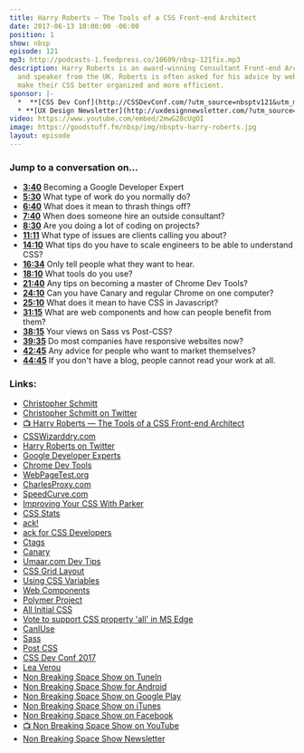 ```yaml
---
title: Harry Roberts — The Tools of a CSS Front-end Architect
date: 2017-06-13 10:00:00 -06:00
position: 1
show: nbsp
episode: 121
mp3: http://podcasts-1.feedpress.co/10609/nbsp-121fix.mp3
description: Harry Roberts is an award-winning Consultant Front-end Architect, writer,
  and speaker from the UK. Roberts is often asked for his advice by web teams to help
  make their CSS better organized and more efficient.
sponsor: |-
  *  **[CSS Dev Conf](http://CSSDevConf.com/?utm_source=nbsptv121&utm_medium=podcast&utm_campaign=cssdevconf2017)** — Conference dedicated to CSS and its super friend technologies like JavaScript, Sass, npm, and more. A limited supply of Early Bird Tickets now on sale. [Register now!](http://CSSDevConf.com/?utm_source=nbsptv121&utm_medium=podcast&utm_campaign=cssdevconf2017)
  * **[UX Design Newsletter](http://uxdesignnewsletter.com/?utm_source=nbsptv121&utm_medium=podcast&utm_campaign=uxdesignnewsletter)** — A weekly free newsletter containing a collection of tutorials, articles, and videos about front-end design and development, plus tips on how to bring better engagement to the multi-device world curated by Christopher Schmitt. [Sign up now!](http://uxdesignnewsletter.com/?utm_source=nbsptv121&utm_medium=podcast&utm_campaign=uxdesignnewsletter)
video: https://www.youtube.com/embed/2mwG28cUgOI
image: https://goodstuff.fm/nbsp/img/nbsptv-harry-roberts.jpg
layout: episode
---
```


### Jump to a conversation on...

* **[3:40](#t=3:40)** Becoming a Google Developer Expert
* **[5:30](#t=5:30)** What type of work do you normally do?
* **[6:40](#t=6:40)** What does it mean to thrash things off?
* **[7:40](#t=7:40)** When does someone hire an outside consultant?
* **[8:30](#t=8:30)** Are you doing a lot of coding on projects?
* **[11:11](#t=11:11)** What type of issues are clients calling you about?
* **[14:10](#t=14:10)** What tips do you have to scale engineers to be able to understand CSS?
* **[16:34](#t=16:34)** Only tell people what they want to hear.
* **[18:10](#t=18:10)** What tools do you use?
* **[21:40](#t=21:40)** Any tips on becoming a master of Chrome Dev Tools?
* **[24:10](#t=24:10)** Can you have Canary and regular Chrome on one computer?
* **[25:10](#t=25:10)** What does it mean to have CSS in Javascript?
* **[31:15](#t=31:15)** What are web components and how can people benefit from them?
* **[38:15](#t=38:15)** Your views on Sass vs Post-CSS?
* **[39:35](#t=39:35)** Do most companies have responsive websites now?
* **[42:45](#t=42:45)** Any advice for people who want to market themselves?
* **[44:45](#t=44:45)** If you don't have a blog, people cannot read your work at all.




### Links:

* [Christopher Schmitt](http://Christopher.org)
* [Christopher Schmitt on Twitter](https://twitter.com/teleject)
* [📺 Harry Roberts — The Tools of a CSS Front-end Architect](https://www.youtube.com/watch?v=2mwG28cUgOI)
* [CSSWizarddry.com](https://csswizardry.com/)
* [Harry Roberts on Twitter](https://twitter.com/csswizardry)
* [Google Developer Experts](https://developers.google.com/experts/)
* [Chrome Dev Tools](https://developer.chrome.com/devtools)
* [WebPageTest.org](https://www.webpagetest.org/)
* [CharlesProxy.com](https://www.charlesproxy.com/)
* [SpeedCurve.com](https://speedcurve.com/)
* [Improving Your CSS With Parker](https://csswizardry.com/2016/06/improving-your-css-with-parker/)
* [CSS Stats](http://cssstats.com/)
* [ack!](https://beyondgrep.com/why-ack/)
* [ack for CSS Developers](https://csswizardry.com/2017/01/ack-for-css-developers/)
* [Ctags](http://ctags.sourceforge.net/)
* [Canary](https://www.google.com/chrome/browser/canary.html)
* [Umaar.com Dev Tips](https://umaar.com/dev-tips/)
* [CSS Grid Layout](https://developer.mozilla.org/en-US/docs/Web/CSS/CSS_Grid_Layout)
* [Using CSS Variables](https://developer.mozilla.org/en-US/docs/Web/CSS/Using_CSS_variables)
* [Web Components](https://www.webcomponents.org/)
* [Polymer Project](https://www.polymer-project.org/)
* [All Initial CSS](https://developer.mozilla.org/en-US/docs/Web/CSS/all)
* [Vote to support CSS property 'all' in MS Edge](https://wpdev.uservoice.com/forums/257854-microsoft-edge-developer/suggestions/6511510-all-initial)
* [CanIUse](http://caniuse.com)
* [Sass](http://sass-lang.com/)
* [Post CSS](https://github.com/postcss/postcss)
* [CSS Dev Conf 2017](http://2017.cssdevconf.com/)
* [Lea Verou](http://lea.verou.me)
* [Non Breaking Space Show on TuneIn](http://tunein.com/radio/Non-Breaking-Space-Show-p885155/)
* [Non Breaking Space Show for Android](http://subscribeonandroid.com/feeds.goodstuff.fm/nbsp)
* [Non Breaking Space Show on Google Play](https://playmusic.app.goo.gl/?ibi=com.google.PlayMusic&isi=691797987&ius=googleplaymusic&link=https://play.google.com/music/m/Iw5ik6iwalo5vmda5rqyrotdney?t%3DNon_Breaking_Space_Show%26pcampaignid%3DMKT-na-all-co-pr-mu-pod-16)
* [Non Breaking Space Show on iTunes](https://itunes.apple.com/ca/podcast/non-breaking-space-show/id507162981?mt=2&ign-mpt=uo%3D4)
* [Non Breaking Space Show on Facebook](https://www.facebook.com/nbsptv)
* [📺 Non Breaking Space Show on YouTube](https://www.youtube.com/channel/UC--mqA75V3CM8hxId0l7e_g?sub_confirmation=1)
* [Non Breaking Space Show Newsletter](http://newsletter.nonbreakingspace.tv/)
